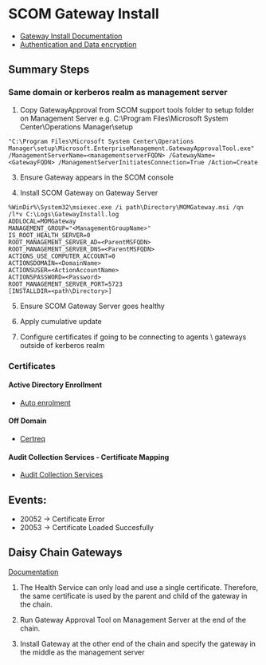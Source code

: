 # SCOM Gateway Install

- [Gateway Install Documentation](https://learn.microsoft.com/en-us/system-center/scom/deploy-install-gateway-server?view=sc-om-2022&tabs=InstallGatewayServer)
- [Authentication and Data encryption](https://learn.microsoft.com/en-us/system-center/scom/plan-security-authentication-data-encryption?view=sc-om-2022)

## Summary Steps
### Same domain or kerberos realm as management server
1. Copy GatewayApproval from SCOM support tools folder to setup folder on Management Server e.g. C:\Program Files\Microsoft System Center\Operations Manager\setup

```
"C:\Program Files\Microsoft System Center\Operations Manager\setup\Microsoft.EnterpriseManagement.GatewayApprovalTool.exe" /ManagementServerName=<managementserverFQDN> /GatewayName=<GatewayFQDN> /ManagementServerInitiatesConnection=True /Action=Create
```

3. Ensure Gateway appears in the SCOM console

4. Install SCOM Gateway on Gateway Server

```
%WinDir%\System32\msiexec.exe /i path\Directory\MOMGateway.msi /qn /l*v C:\Logs\GatewayInstall.log
ADDLOCAL=MOMGateway
MANAGEMENT_GROUP="<ManagementGroupName>"
IS_ROOT_HEALTH_SERVER=0
ROOT_MANAGEMENT_SERVER_AD=<ParentMSFQDN>
ROOT_MANAGEMENT_SERVER_DNS=<ParentMSFQDN>
ACTIONS_USE_COMPUTER_ACCOUNT=0
ACTIONSDOMAIN=<DomainName>
ACTIONSUSER=<ActionAccountName>
ACTIONSPASSWORD=<Password>
ROOT_MANAGEMENT_SERVER_PORT=5723
[INSTALLDIR=<path\Directory>]
```

5. Ensure SCOM Gateway Server goes healthy

6. Apply cumulative update

7. Configure certificates if going to be connecting to agents \ gateways outside of kerberos realm

### Certificates
#### Active Directory Enrollment
- [Auto enrolment](https://github.com/WelshieGD/scomgatewayinstall/blob/main/certautoenrol/certs.md)

#### Off Domain
- [Certreq](https://github.com/WelshieGD/scomgatewayinstall/tree/main/certreq/certreq.md)

#### Audit Collection Services - Certificate Mapping
- [Audit Collection Services](https://github.com/WelshieGD/scomgatewayinstall/blob/main/acs/certificatemapping.md)

## Events:
- 20052 -> Certificate Error
- 20053 -> Certificate Loaded Succesfully

## Daisy Chain Gateways
[Documentation](https://techcommunity.microsoft.com/t5/system-center-blog/how-to-link-multiple-gateway-servers-together/ba-p/341202)
1. The Health Service can only load and use a single certificate. Therefore, the same certificate is used by the parent and child of the gateway in the chain.

2. Run Gateway Approval Tool on Management Server at the end of the chain. 

3. Install Gateway at the other end of the chain and specify the gateway in the middle as the management server
